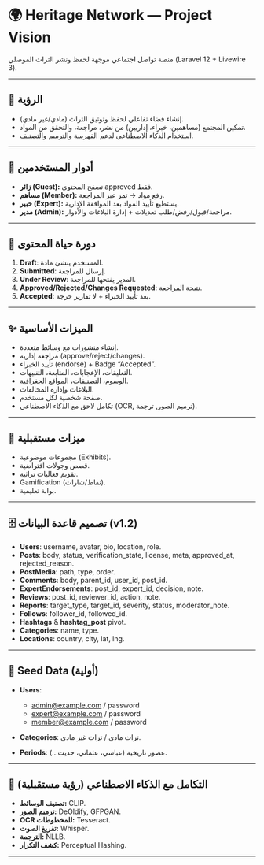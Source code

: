 # 🌍 Heritage Network — Project Vision

منصة تواصل اجتماعي موجهة لحفظ ونشر التراث الموصلي (Laravel 12 + Livewire 3).

---

## 🎯 الرؤية

-   إنشاء فضاء تفاعلي لحفظ وتوثيق التراث (مادي/غير مادي).
-   تمكين المجتمع (مساهمين، خبراء، إداريين) من نشر، مراجعة، والتحقق من المواد.
-   استخدام الذكاء الاصطناعي لدعم الفهرسة والترميم والتصنيف.

---

## 👥 أدوار المستخدمين

-   **زائر (Guest):** تصفح المحتوى approved فقط.
-   **مساهم (Member):** رفع مواد → تمر عبر المراجعة.
-   **خبير (Expert):** يستطيع تأييد المواد بعد الموافقة الإدارية.
-   **مدير (Admin):** مراجعة/قبول/رفض/طلب تعديلات + إدارة البلاغات والأدوار.

---

## 🔑 دورة حياة المحتوى

1. **Draft**: المستخدم ينشئ مادة.
2. **Submitted**: إرسال للمراجعة.
3. **Under Review**: المدير يفتحها للمراجعة.
4. **Approved/Rejected/Changes Requested**: نتيجة المراجعة.
5. **Accepted**: بعد تأييد الخبراء + لا تقارير حرجة.

---

## ✨ الميزات الأساسية

-   إنشاء منشورات مع وسائط متعددة.
-   مراجعة إدارية (approve/reject/changes).
-   تأييد الخبراء (endorse) + Badge “Accepted”.
-   التعليقات، الإعجابات، المتابعة، التنبيهات.
-   الوسوم، التصنيفات، المواقع الجغرافية.
-   البلاغات وإدارة المخالفات.
-   صفحة شخصية لكل مستخدم.
-   تكامل لاحق مع الذكاء الاصطناعي (OCR, ترميم الصور, ترجمة).

---

## 🧠 ميزات مستقبلية

-   مجموعات موضوعية (Exhibits).
-   قصص وجولات افتراضية.
-   تقويم فعاليات تراثية.
-   Gamification (نقاط/شارات).
-   بوابة تعليمية.

---

## 🗄️ تصميم قاعدة البيانات (v1.2)

-   **Users**: username, avatar, bio, location, role.
-   **Posts**: body, status, verification_state, license, meta, approved_at, rejected_reason.
-   **PostMedia**: path, type, order.
-   **Comments**: body, parent_id, user_id, post_id.
-   **ExpertEndorsements**: post_id, expert_id, decision, note.
-   **Reviews**: post_id, reviewer_id, action, note.
-   **Reports**: target_type, target_id, severity, status, moderator_note.
-   **Follows**: follower_id, followed_id.
-   **Hashtags** & **hashtag_post** pivot.
-   **Categories**: name, type.
-   **Locations**: country, city, lat, lng.

---

## 🌱 Seed Data (أولية)

-   **Users**:

    -   admin@example.com / password
    -   expert@example.com / password
    -   member@example.com / password

-   **Categories**: تراث مادي / تراث غير مادي.
-   **Periods**: عصور تاريخية (عباسي، عثماني، حديث…).

---

## 🧪 التكامل مع الذكاء الاصطناعي (رؤية مستقبلية)

-   **تصنيف الوسائط:** CLIP.
-   **ترميم الصور:** DeOldify, GFPGAN.
-   **OCR للمخطوطات:** Tesseract.
-   **تفريغ الصوت:** Whisper.
-   **الترجمة:** NLLB.
-   **كشف التكرار:** Perceptual Hashing.

---
